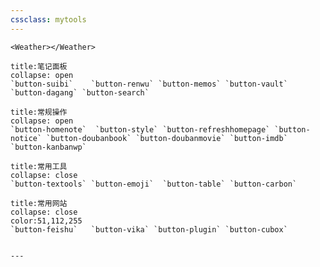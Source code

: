 ```yaml
---
cssclass: mytools
---
```

```jsx:
<Weather></Weather>
```

```ad-abstract
title:笔记面板
collapse: open
`button-suibi`    `button-renwu` `button-memos` `button-vault` `button-dagang` `button-search`

```
````ad-info
title:常规操作
collapse: open
`button-homenote`  `button-style` `button-refreshhomepage` `button-notice` `button-doubanbook` `button-doubanmovie` `button-imdb` `button-kanbanwp`
````

````ad-tip
title:常用工具
collapse: close
`button-textools` `button-emoji`  `button-table` `button-carbon`

````

```ad-example
title:常用网站
collapse: close
color:51,112,255
`button-feishu`   `button-vika` `button-plugin` `button-cubox`
```

```ad-blank

---

```




